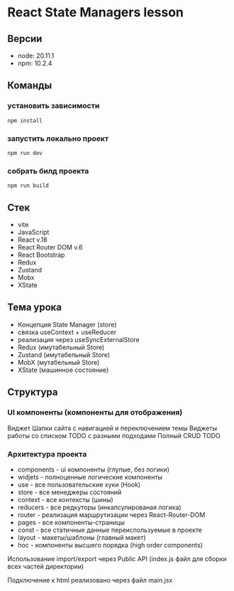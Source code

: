 # React State Managers lesson

## Версии

- node: 20.11.1
- npm: 10.2.4

## Команды

### установить зависимости

```
npm install
```

### запустить локально проект

```
npm run dev
```

### собрать билд проекта

```
npm run build
```

## Стек

- vite
- JavaScript
- React v.18
- React Router DOM v.6
- React Bootstrap
- Redux
- Zustand
- Mobx
- XState

## Тема урока

- Концепция State Manager (store)
- связка useContext + useReducer
- реализация через useSyncExternalStore
- Redux (имутабельный Store)
- Zustand (имутабельный Store)
- MobX (мутабельный Store)
- XState (машинное состояние)

## Структура

### UI компоненты (компоненты для отображения)

Виджет Шапки сайта с навигацией и переключением темы
Виджеты работы со списком TODO с разными подходами
Полный CRUD TODO

### Архитектура проекта

- components - ui компоненты (глупые, без логики)
- widjets - полноценные логические компоненты
- use - все пользовательские хуки (Hook)
- store - все менеджеры состояний
- context - все контексты (шины)
- reducers - все редкуторы (инкапсулированая логика)
- router - реализация маршрутизации через React-Router-DOM
- pages - все компоненты-страницы
- const - все статичные данные переиспользуемые в проекте
- layout - макеты/шаблоны (главный макет)
- hoc - компоненты высшего порядка (high order components)

Использование import/export через Public API (index.js файл для сборки всех частей директории)

Подключение к html реализовано через файл main.jsx
